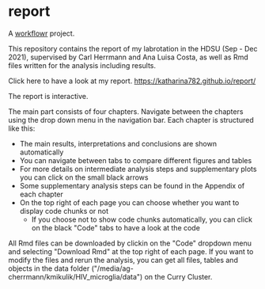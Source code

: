 # report

A [workflowr][] project.

[workflowr]: https://github.com/jdblischak/workflowr

This repository contains the report of my labrotation in the HDSU (Sep - Dec
2021), supervised by Carl Herrmann and Ana Luisa Costa, as well as Rmd files 
written for the analysis including results.

Click here to have a look at my report.
https://katharina782.github.io/report/

The report is interactive. 

The main part consists of four chapters. Navigate between the chapters using 
the drop down menu in the navigation bar. Each chapter is structured like this:

* The main results, interpretations and conclusions are shown automatically
* You can navigate between tabs to compare different figures and tables
* For more details on intermediate analysis steps and supplementary plots you
can click on the small black arrows
* Some supplementary analysis steps can be found in the Appendix of each chapter
* On the top right of each page you can choose whether you want to display 
code chunks or not
  + If you choose not to show code chunks automatically, you can click on the 
  black "Code" tabs to have a look at the code
  

All Rmd files can be downloaded by clickin on the "Code" dropdown menu and 
selecting "Download Rmd" at the top right of each page. If you want to modify 
the files and rerun the analysis, you can get all files, tables and objects
in the data folder ("/media/ag-cherrmann/kmikulik/HIV_microglia/data") on the Curry Cluster.